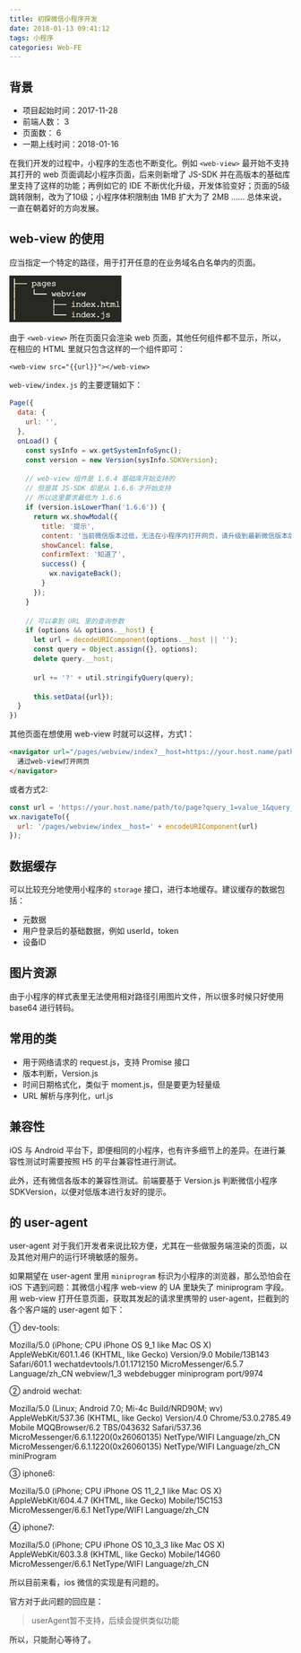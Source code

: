 ```yaml
---
title: 初探微信小程序开发
date: 2018-01-13 09:41:12
tags: 小程序
categories: Web-FE
---
```


## 背景

+ 项目起始时间：2017-11-28
+ 前端人数： 3
+ 页面数： 6
+ 一期上线时间：2018-01-16

在我们开发的过程中，小程序的生态也不断变化。例如 `<web-view>` 最开始不支持其打开的 web 页面调起小程序页面，后来则新增了 JS-SDK 并在高版本的基础库里支持了这样的功能；再例如它的 IDE 不断优化升级，开发体验变好；页面的5级跳转限制，改为了10级；小程序体积限制由 1MB 扩大为了 2MB …… 总体来说，一直在朝着好的方向发展。

<!-- more -->

## web-view 的使用

应当指定一个特定的路径，用于打开任意的在业务域名白名单内的页面。

<img src="/images/2018/01/wxapp-dir.png" style="width: 200px;" alt="页面目录">

由于 `<web-view>` 所在页面只会渲染 web 页面，其他任何组件都不显示，所以，在相应的 HTML 里就只包含这样的一个组件即可：

```
<web-view src="{{url}}"></web-view>
```

`web-view/index.js` 的主要逻辑如下：

```javascript
Page({
  data: {
    url: '',
  },
  onLoad() {
    const sysInfo = wx.getSystemInfoSync();
    const version = new Version(sysInfo.SDKVersion);

    // web-view 组件是 1.6.4 基础库开始支持的
    // 但是其 JS-SDK 却是从 1.6.6 才开始支持
    // 所以这里要求最低为 1.6.6
    if (version.isLowerThan('1.6.6')) {
      return wx.showModal({
        title: '提示',
        content: '当前微信版本过低，无法在小程序内打开网页，请升级到最新微信版本后重试。',
        showCancel: false,
        confirmText: '知道了',
        success() {
          wx.navigateBack();
        }
      });
    }

    // 可以拿到 URL 里的查询参数
    if (options && options.__host) {
      let url = decodeURIComponent(options.__host || '');
      const query = Object.assign({}, options);
      delete query.__host;

      url += '?' + util.stringifyQuery(query);

      this.setData({url});
  }
})
```

其他页面在想使用 web-view 时就可以这样，方式1：

```html
<navigator url="/pages/webview/index?__host=https://your.host.name/path/to/page&query_1=value_1&query_2=value_2">
  通过web-view打开网页
</navigator>
```

或者方式2:

```javascript
const url = 'https://your.host.name/path/to/page?query_1=value_1&query_2=value_2';
wx.navigateTo({
  url: '/pages/webview/index__host=' + encodeURIComponent(url)
});
```

## 数据缓存

可以比较充分地使用小程序的 `storage` 接口，进行本地缓存。建议缓存的数据包括：

+ 元数据
+ 用户登录后的基础数据，例如 userId，token
+ 设备ID

## 图片资源

由于小程序的样式表里无法使用相对路径引用图片文件，所以很多时候只好使用 base64 进行转码。

## 常用的类

+ 用于网络请求的 request.js，支持 Promise 接口
+ 版本判断，Version.js
+ 时间日期格式化，类似于 moment.js，但是要更为轻量级
+ URL 解析与序列化，url.js

## 兼容性

iOS 与 Android 平台下，即便相同的小程序，也有许多细节上的差异。在进行兼容性测试时需要按照 H5 的平台兼容性进行测试。

此外，还有微信各版本的兼容性测试。前端要基于 Version.js 判断微信小程序 SDKVersion，以便对低版本进行友好的提示。

## <web-view> 的 user-agent

user-agent 对于我们开发者来说比较方便，尤其在一些做服务端渲染的页面，以及其他对用户的运行环境敏感的服务。

如果期望在 user-agent 里用 `miniprogram` 标识为小程序的浏览器，那么恐怕会在 iOS 下遇到问题：其微信小程序 web-view 的 UA 里缺失了 miniprogram 字段。用 web-view 打开任意页面，获取其发起的请求里携带的 user-agent，拦截到的各个客户端的 user-agent 如下：

① dev-tools:

Mozilla/5.0 (iPhone; CPU iPhone OS 9_1 like Mac OS X) AppleWebKit/601.1.46 (KHTML, like Gecko) Version/9.0 Mobile/13B143 Safari/601.1 wechatdevtools/1.01.1712150 MicroMessenger/6.5.7 Language/zh_CN webview/1_3 webdebugger miniprogram port/9974

② android wechat:

Mozilla/5.0 (Linux; Android 7.0; Mi-4c Build/NRD90M; wv) AppleWebKit/537.36 (KHTML, like Gecko) Version/4.0 Chrome/53.0.2785.49 Mobile MQQBrowser/6.2 TBS/043632 Safari/537.36 MicroMessenger/6.6.1.1220(0x26060135) NetType/WIFI Language/zh_CN MicroMessenger/6.6.1.1220(0x26060135) NetType/WIFI Language/zh_CN miniProgram

③ iphone6:

Mozilla/5.0 (iPhone; CPU iPhone OS 11_2_1 like Mac OS X) AppleWebKit/604.4.7 (KHTML, like Gecko) Mobile/15C153 MicroMessenger/6.6.1 NetType/WIFI Language/zh_CN

④ iphone7:

Mozilla/5.0 (iPhone; CPU iPhone OS 10_3_3 like Mac OS X) AppleWebKit/603.3.8 (KHTML, like Gecko) Mobile/14G60 MicroMessenger/6.6.1 NetType/WIFI Language/zh_CN

所以目前来看，ios 微信的实现是有问题的。

官方对于此问题的回应是：

> userAgent暂不支持，后续会提供类似功能

所以，只能耐心等待了。

